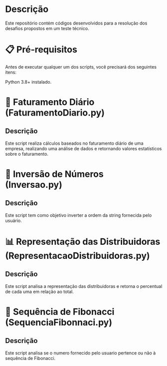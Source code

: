 # Descrição
Este repositório contém códigos desenvolvidos para a resolução dos desafios propostos em um teste técnico.




# 📋 Pré-requisitos
Antes de executar qualquer um dos scripts, você precisará dos seguintes itens:

Python 3.8+ instalado.

# 📄 Faturamento Diário (FaturamentoDiario.py)
## Descrição
Este script realiza cálculos baseados no faturamento diário de uma empresa, realizando uma análise de dados e retornando valores estatísticos sobre o faturamento.


# 🔄 Inversão de Números (Inversao.py)
## Descrição
Este script tem como objetivo inverter a ordem da string fornecida pelo usuário.


# 📊 Representação das Distribuidoras (RepresentacaoDistribuidoras.py)
## Descrição
Este script analisa a representação das distribuidoras e retorna o percentual de cada uma em relação ao total.


# 🔢 Sequência de Fibonacci (SequenciaFibonnaci.py)
## Descrição
Este script analisa se o numero fornecido pelo usuario pertence ou não à sequência de Fibonacci.

